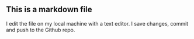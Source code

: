 ## This is a markdown file

I edit the file on my local machine with a text editor. I save changes, commit and push to the Github repo.
